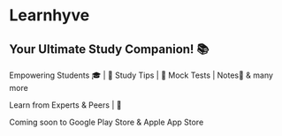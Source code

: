 # Learnhyve 

## Your Ultimate Study Companion! 📚

Empowering Students 🎓 | 📖 Study Tips | 📝 Mock Tests | Notes📕 & many more

Learn from Experts & Peers | 🧠

Coming soon to Google Play Store & Apple App Store
